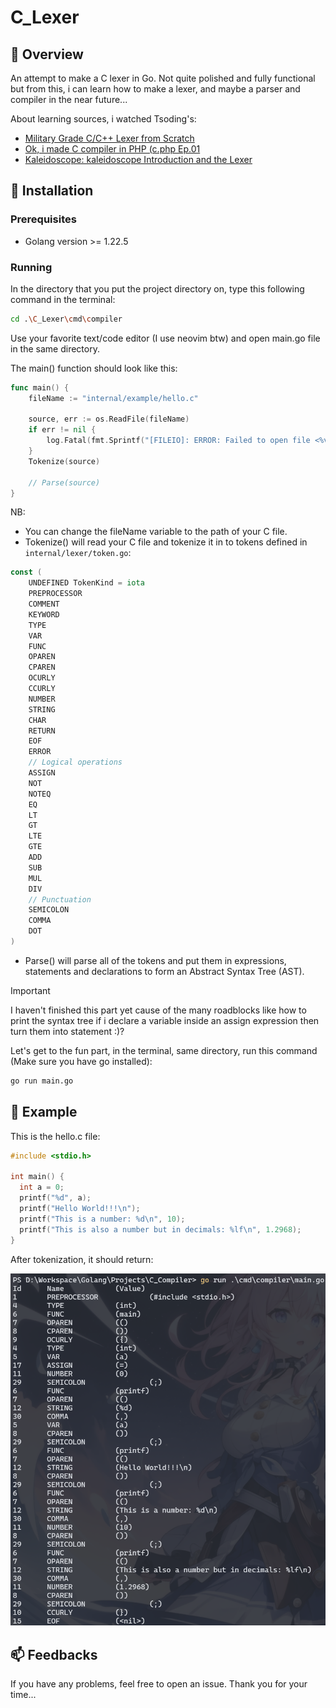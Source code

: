 # C_Lexer

## 📌 Overview

An attempt to make a C lexer in Go. Not quite polished and fully functional but from this, i can learn how to make a lexer, and maybe a parser and compiler in the near future... 

About learning sources, i watched Tsoding's:
- [Military Grade C/C++ Lexer from Scratch](https://youtu.be/AqyZztKlSGQ?si=8VvN0P8PbarUr3Rb)
- [Ok, i made C compiler in PHP (c.php Ep.01](https://youtu.be/Yi6NxMxCFY8?si=5msG4qRTffHirmnY)
- [Kaleidoscope: kaleidoscope Introduction and the Lexer](https://llvm.org/docs/tutorial/MyFirstLanguageFrontend/LangImpl01.html)

## 🔨 Installation

### Prerequisites

- Golang version >= 1.22.5

### Running

In the directory that you put the project directory on, type this following command in the terminal:

```bash
cd .\C_Lexer\cmd\compiler

```

Use your favorite text/code editor (I use neovim btw) and open main.go file in the same directory.

The main() function should look like this:

```go
func main() {
	fileName := "internal/example/hello.c"

	source, err := os.ReadFile(fileName)
	if err != nil {
		log.Fatal(fmt.Sprintf("[FILEIO]: ERROR: Failed to open file <%v>", fileName))
	}
	Tokenize(source)

	// Parse(source)
}

```

NB:
- You can change the fileName variable to the path of your C file.
- Tokenize() will read your C file and tokenize it in to tokens defined in `internal/lexer/token.go`: 

```go
const (
	UNDEFINED TokenKind = iota
	PREPROCESSOR
	COMMENT
	KEYWORD
	TYPE
	VAR
	FUNC
	OPAREN
	CPAREN
	OCURLY
	CCURLY
	NUMBER
	STRING
	CHAR
	RETURN
	EOF
	ERROR
	// Logical operations
	ASSIGN
	NOT
	NOTEQ
	EQ
	LT
	GT
	LTE
	GTE
	ADD
	SUB
	MUL
	DIV
	// Punctuation
	SEMICOLON
	COMMA
	DOT
)

```

- Parse() will parse all of the tokens and put them in expressions, statements and declarations to form an Abstract Syntax Tree (AST).
> [!IMPORTANT]
> I haven't finished this part yet cause of the many roadblocks like how to print the syntax tree if i declare a variable inside an assign expression then turn them into statement :)?

Let's get to the fun part, in the terminal, same directory, run this command (Make sure you have go installed):

```bash
go run main.go
```

## 📖 Example

This is the hello.c file:

```C
#include <stdio.h>

int main() {
  int a = 0;
  printf("%d", a);
  printf("Hello World!!!\n");
  printf("This is a number: %d\n", 10);
  printf("This is also a number but in decimals: %lf\n", 1.2968);
}
```

After tokenization, it should return:

![tokens](docs/assets/tokenize.png)  

## 📫 Feedbacks

If you have any problems, feel free to open an issue. 
Thank you for your time...
